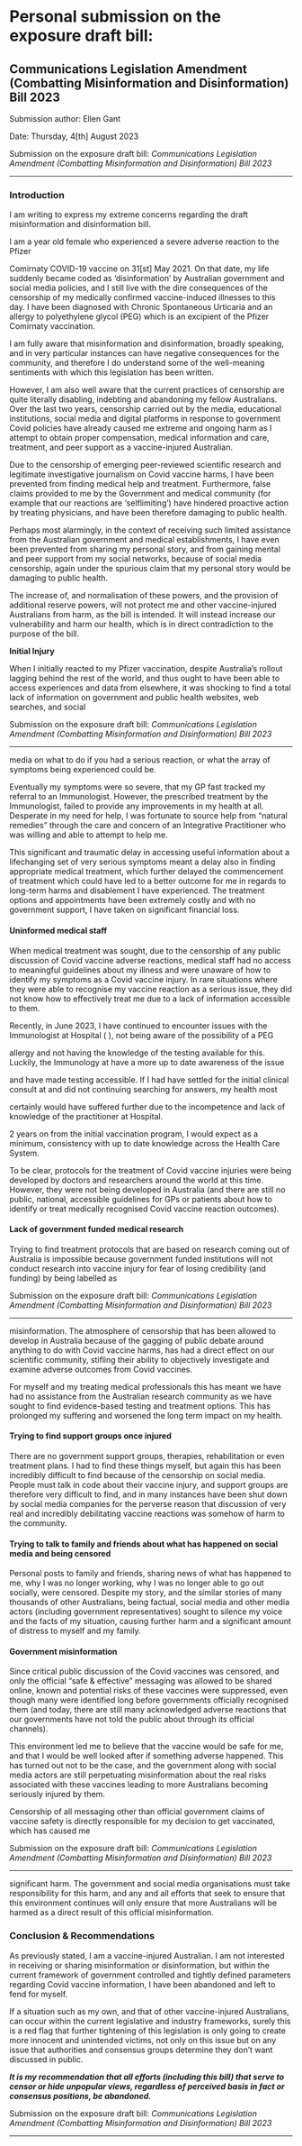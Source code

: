 # Personal submission on the exposure draft bill:

## Communications Legislation Amendment (Combatting Misinformation and Disinformation) Bill 2023

Submission author: Ellen Gant

Date: Thursday, 4[th] August 2023

Submission on the exposure draft bill:
_Communications Legislation Amendment (Combatting Misinformation and Disinformation) Bill 2023_


-----

### Introduction
I am writing to express my extreme concerns regarding the draft misinformation and
disinformation bill.

I am a year old female who experienced a severe adverse reaction to the Pfizer

Comirnaty COVID-19 vaccine on 31[st] May 2021. On that date, my life suddenly
became coded as ‘disinformation’ by Australian government and social media
policies, and I still live with the dire consequences of the censorship of my medically
confirmed vaccine-induced illnesses to this day. I have been diagnosed with Chronic
Spontaneous Urticaria and an allergy to polyethylene glycol (PEG) which is an
excipient of the Pfizer Comirnaty vaccination.

I am fully aware that misinformation and disinformation, broadly speaking, and in
very particular instances can have negative consequences for the community, and
therefore I do understand some of the well-meaning sentiments with which this
legislation has been written.

However, I am also well aware that the current practices of censorship are quite
literally disabling, indebting and abandoning my fellow Australians. Over the last two
years, censorship carried out by the media, educational institutions, social media and
digital platforms in response to government Covid policies have already caused me
extreme and ongoing harm as I attempt to obtain proper compensation, medical
information and care, treatment, and peer support as a vaccine-injured Australian.

Due to the censorship of emerging peer-reviewed scientific research and legitimate
investigative journalism on Covid vaccine harms, I have been prevented from finding
medical help and treatment. Furthermore, false claims provided to me by the
Government and medical community (for example that our reactions are ‘selflimiting’) have hindered proactive action by treating physicians, and have been
therefore damaging to public health.

Perhaps most alarmingly, in the context of receiving such limited assistance from the
Australian government and medical establishments, I have even been prevented
from sharing my personal story, and from gaining mental and peer support from my
social networks, because of social media censorship, again under the spurious claim
that my personal story would be damaging to public health.

The increase of, and normalisation of these powers, and the provision of additional
reserve powers, will not protect me and other vaccine-injured Australians from harm,
as the bill is intended. It will instead increase our vulnerability and harm our health,
which is in direct contradiction to the purpose of the bill.

**Initial Injury**

When I initially reacted to my Pfizer vaccination, despite Australia’s rollout lagging
behind the rest of the world, and thus ought to have been able to access
experiences and data from elsewhere, it was shocking to find a total lack of
information on government and public health websites, web searches, and social

Submission on the exposure draft bill:
_Communications Legislation Amendment (Combatting Misinformation and Disinformation) Bill 2023_


-----

media on what to do if you had a serious reaction, or what the array of symptoms
being experienced could be.

Eventually my symptoms were so severe, that my GP fast tracked my referral to an
Immunologist. However, the prescribed treatment by the Immunologist, failed to
provide any improvements in my health at all. Desperate in my need for help, I was
fortunate to source help from “natural remedies” through the care and concern of an
Integrative Practitioner who was willing and able to attempt to help me.

This significant and traumatic delay in accessing useful information about a lifechanging set of very serious symptoms meant a delay also in finding appropriate
medical treatment, which further delayed the commencement of treatment which
could have led to a better outcome for me in regards to long-term harms and
disablement I have experienced. The treatment options and appointments have been
extremely costly and with no government support, I have taken on significant
financial loss.

#### Uninformed medical staff

When medical treatment was sought, due to the censorship of any public discussion
of Covid vaccine adverse reactions, medical staff had no access to meaningful
guidelines about my illness and were unaware of how to identify my symptoms as a
Covid vaccine injury. In rare situations where they were able to recognise my
vaccine reaction as a serious issue, they did not know how to effectively treat me
due to a lack of information accessible to them.

Recently, in June 2023, I have continued to encounter issues with the Immunologist
at Hospital ( ), not being aware of the possibility of a PEG

allergy and not having the knowledge of the testing available for this. Luckily, the
Immunology at have a more up to date awareness of the issue

and have made testing accessible. If I had have settled for the initial clinical consult
at and did not continuing searching for answers, my health most

certainly would have suffered further due to the incompetence and lack of knowledge
of the practitioner at Hospital.

2 years on from the initial vaccination program, I would expect as a minimum,
consistency with up to date knowledge across the Health Care System.

To be clear, protocols for the treatment of Covid vaccine injuries were being
developed by doctors and researchers around the world at this time. However, they
were not being developed in Australia (and there are still no public, national,
accessible guidelines for GPs or patients about how to identify or treat medically
recognised Covid vaccine reaction outcomes).

#### Lack of government funded medical research

Trying to find treatment protocols that are based on research coming out of Australia
is impossible because government funded institutions will not conduct research into
vaccine injury for fear of losing credibility (and funding) by being labelled as

Submission on the exposure draft bill:
_Communications Legislation Amendment (Combatting Misinformation and Disinformation) Bill 2023_


-----

misinformation. The atmosphere of censorship that has been allowed to develop in
Australia because of the gagging of public debate around anything to do with Covid
vaccine harms, has had a direct effect on our scientific community, stifling their
ability to objectively investigate and examine adverse outcomes from Covid
vaccines.

For myself and my treating medical professionals this has meant we have had no
assistance from the Australian research community as we have sought to find
evidence-based testing and treatment options. This has prolonged my suffering and
worsened the long term impact on my health.

#### Trying to find support groups once injured

There are no government support groups, therapies, rehabilitation or even treatment
plans. I had to find these things myself, but again this has been incredibly difficult to
find because of the censorship on social media. People must talk in code about their
vaccine injury, and support groups are therefore very difficult to find, and in many
instances have been shut down by social media companies for the perverse reason
that discussion of very real and incredibly debilitating vaccine reactions was
somehow of harm to the community.

#### Trying to talk to family and friends about what has happened on social media and being censored 

Personal posts to family and friends, sharing news of what has happened to me, why
I was no longer working, why I was no longer able to go out socially, were censored.
Despite my story, and the similar stories of many thousands of other Australians,
being factual, social media and other media actors (including government
representatives) sought to silence my voice and the facts of my situation, causing
further harm and a significant amount of distress to myself and my family.

#### Government misinformation

Since critical public discussion of the Covid vaccines was censored, and only the
official “safe & effective” messaging was allowed to be shared online, known and
potential risks of these vaccines were suppressed, even though many were identified
long before governments officially recognised them (and today, there are still many
acknowledged adverse reactions that our governments have not told the public
about through its official channels).

This environment led me to believe that the vaccine would be safe for me, and that I
would be well looked after if something adverse happened. This has turned out not
to be the case, and the government along with social media actors are still
perpetuating misinformation about the real risks associated with these vaccines
leading to more Australians becoming seriously injured by them.

Censorship of all messaging other than official government claims of vaccine safety
is directly responsible for my decision to get vaccinated, which has caused me

Submission on the exposure draft bill:
_Communications Legislation Amendment (Combatting Misinformation and Disinformation) Bill 2023_


-----

significant harm. The government and social media organisations must take
responsibility for this harm, and any and all efforts that seek to ensure that this
environment continues will only ensure that more Australians will be harmed as a
direct result of this official misinformation.

### Conclusion & Recommendations
As previously stated, I am a vaccine-injured Australian. I am not interested in
receiving or sharing misinformation or disinformation, but within the current
framework of government controlled and tightly defined parameters regarding Covid
vaccine information, I have been abandoned and left to fend for myself.

If a situation such as my own, and that of other vaccine-injured Australians, can
occur within the current legislative and industry frameworks, surely this is a red flag
that further tightening of this legislation is only going to create more innocent and
unintended victims, not only on this issue but on any issue that authorities and
consensus groups determine they don’t want discussed in public.

**_It is my recommendation that all efforts (including this bill) that serve to_**
**_censor or hide unpopular views, regardless of perceived basis in fact or_**
**_consensus positions, be abandoned._**

Submission on the exposure draft bill:
_Communications Legislation Amendment (Combatting Misinformation and Disinformation) Bill 2023_


-----

